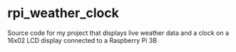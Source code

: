 # rpi_weather_clock
Source code for my project that displays live weather data and a clock on a 16x02 LCD display connected to a Raspberry Pi 3B
